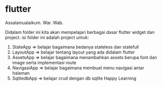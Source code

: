 # flutter 

Assalamualaikum. War. Wab.

Didalam folder ini kita akan mempelajari berbagai dasar flutter widget dan project.
isi folder ini adalah project untuk:
1. StateApp => belajar bagaimana bedanya stateless dan statefull
2. LayoutApp => belajar tentang layout yang ada didalam flutter
3. AssetsApp => belajar bagaimana menambahkan assets berupa font dan image serta implementasi route
4. NavigasiApp => belajar bagaimana membuat menu navigasi antar halaman
5. SqlitedbApp => belajar crud dengan db sqlite
Happy Learning
